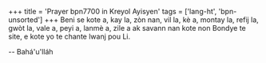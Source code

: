+++
title = 'Prayer bpn7700 in Kreyol Ayisyen'
tags = ['lang-ht', 'bpn-unsorted']
+++
Beni se kote a, kay la, zòn nan, vil la, kè a, montay la, refij la, gwòt la, vale a, peyi a, lanmè a, zile a ak savann nan kote non Bondye te site, e kote yo te chante lwanj pou Li.

-- Bahá'u'lláh
